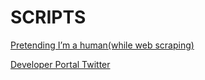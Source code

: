 # SCRIPTS

[Pretending I’m a human(while web scraping)](https://medium.com/@dungwoong/pretending-im-a-human-while-web-scraping-d5464e36f24)

[Developer Portal Twitter](https://developer.twitter.com/en/portal/dashboard)